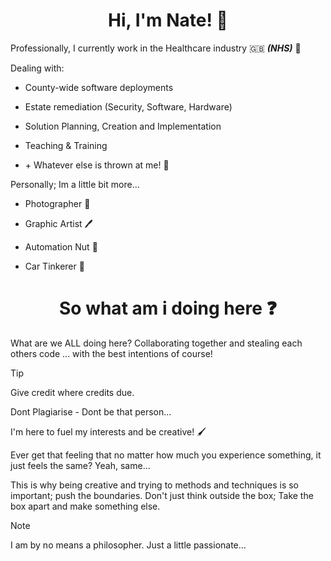 <div align="center">

# Hi, I'm Nate! :wave:

</div>

Professionally, I currently work in the Healthcare industry :uk: ***(NHS)*** :hospital:

Dealing with:

* County-wide software deployments

* Estate remediation (Security, Software, Hardware)

* Solution Planning, Creation and Implementation

* Teaching & Training

* \+ Whatever else is thrown at me! :tada:

Personally; Im a little bit more...

* Photographer :camera_flash:

* Graphic Artist :pen:

* Automation Nut :robot:

* Car Tinkerer :car:

<div align="center">

# So what am i doing here :question:

</div>

What are we ALL doing here? Collaborating together and stealing each others code ... with the best intentions of course!

>[!TIP]
> Give credit where credits due.
> 
> Dont Plagiarise - Dont be that person...

I'm here to fuel my interests and be creative! :paintbrush:

Ever get that feeling that no matter how much you experience something, it just feels the same? Yeah, same... 

This is why being creative and trying to methods and techniques is so important; push the boundaries. Don't just think outside the box; Take the box apart and make something else.

> [!NOTE]
> I am by no means a philosopher. Just a little passionate...

